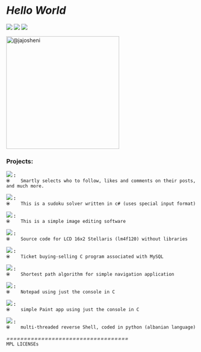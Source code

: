 
# _Hello World_

<a href="https://instagram.com/detajist" title="instapage"><img src="https://img.shields.io/badge/follow-instagram-orange.svg"></a>
<a href="mailto:shen.i@live.com" title="e-mail"><img src="https://img.shields.io/badge/email-me-blue.svg"></a>
<a href="https://github.com/jajosheni" title="github Page"><img src="https://img.shields.io/badge/explore-mygithub-red.svg"></a>


<img width="300" height="300" class="avatar rounded-2" alt="@jajosheni" src="https://avatars2.githubusercontent.com/u/23244572?s=400&amp;u=60f2a8d4719ae67c747a58eb4ef8b6ee2ee16ee5&amp;v=4">


### Projects:
 
<a href="https://jajosheni.github.io/instaBot" title="python InstaBot"><img src="https://img.shields.io/badge/python-instaBot-green.svg"></a> **:** <br>
`⦿    Smartly selects who to follow, likes and comments on their posts, and much more.`

<a href="https://github.com/jajosheni/Sudoku-Solver" title="sudoku Solver"><img src="https://img.shields.io/badge/sudoku-solver-lightgrey.svg"></a> **:** <br>
`⦿    This is a sudoku solver written in c# (uses special input format)`
 
<a href="https://github.com/jajosheni/miniPhotoshop" title="mini Photoshop"><img src="https://img.shields.io/badge/mini-Photoshop-blue.svg"></a> **:** <br>
`⦿    This is a simple image editing software`

<a href="https://github.com/jajosheni/stellarisLCD16x2" title="stellaris LCD16x2"><img src="https://img.shields.io/badge/LCD16x2-Stellaris-yellowgreen.svg"></a> **:** <br>
`⦿    Source code for LCD 16x2 Stellaris (lm4f120) without libraries`

<a href="https://github.com/jajosheni/airlinesMySQL" title="airLine ticket sale"><img src="https://img.shields.io/badge/airline-ticketSale-ff69b4.svg"></a> **:** <br>
`⦿    Ticket buying-selling C program associated with MySQL `

<a href="https://github.com/jajosheni/dijkstraNavigation" title="shortest path finder"><img src="https://img.shields.io/badge/short-Path-3D5CCD.svg"></a> **:** <br>
`⦿    Shortest path algorithm for simple navigation application`

<a href="https://github.com/jajosheni/simpleNotepad" title="simple C Notepad"><img src="https://img.shields.io/badge/simple-Notepad-36C136.svg"></a> **:** <br>
`⦿    Notepad using just the console in C `

<a href="https://github.com/jajosheni/simplePaint" title="simple C Paint"><img src="https://img.shields.io/badge/simple-Paint-36EE36.svg"></a> **:** <br>
`⦿    simple Paint app using just the console in C `

<a href="https://github.com/jajosheni/Breshka" title="multi-threaded reverse shell"><img src="https://img.shields.io/badge/Breshka-reverseshell-yellowgreen.svg"></a> **:** <br>
`⦿    multi-threaded reverse Shell, coded in python (albanian language)`

*===================================*<br>
`MPL LICENSEs`
